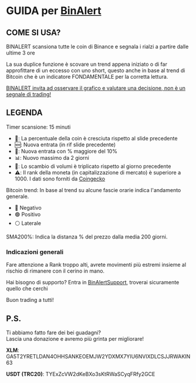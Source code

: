 # GUIDA per [BinAlert](https://t.me/BinAlertChannel)

## COME SI USA?
  
BINALERT scansiona tutte le coin di Binance e segnala i rialzi a partire dalle ultime 3 ore 

La sua duplice funzione è scovare un trend appena iniziato o di far approfittare di un eccesso con uno short, questo anche in base al trend di Bitcoin che è un indicatore FONDAMENTALE per la corretta lettura.  
  
<ins>BINALERT invita ad osservare il grafico e valutare una decisione, non è un segnale di trading!</ins>
  
## LEGENDA  

Timer scansione: 15 minuti  
  
* 📗: La percentuale della coin è cresciuta rispetto al slide precedente 
* 🆕: Nuova entrata (in rif slide precedente)  
* 🚀: Nuova entrata con % maggiore del 10% 
* 📊: Nuovo massimo da 2 giorni 
* 📶: Lo scambio di volumi è triplicato rispetto al giorno precedente
* ⚠️: Il rank della moneta (in capitalizzazione di mercato) è superiore a 1000. I dati sono forniti da [Coingecko](https://www.coingecko.com/en/api)
 
Bitcoin trend: In base al trend su alcune fascie orarie indica l'andamento generale. 
* 🔴 Negativo 
* 🟢 Positivo 
* ⚪️ Laterale 
 
SMA200%: Indica la distanza % del prezzo dalla media 200 giorni.

### Indicazioni generali

Fare attenzione a Rank troppo alti, avrete movimenti più estremi insieme al rischio di rimanere con il cerino in mano. 

Hai bisogno di supporto? Entra in [BinAlertSupport](https://t.me/BinAlertSupport), troverai sicuramente quello che cerchi

Buon trading a tutti!  

## P.S.  
  
Ti abbiamo fatto fare dei bei guadagni?  
Lascia una donazione e avremo più grinta per migliorare!
  
**XLM**: 
GA5T2YRETLDAN4OHHSANKEOEMJW2YDXMX7YIU6NVIXDLCSJJRWAKIN63
  
**USDT (TRC20)**: 
TYExZcVW2dKeBXo3sKtRWaSCyqFRfy2GCE
